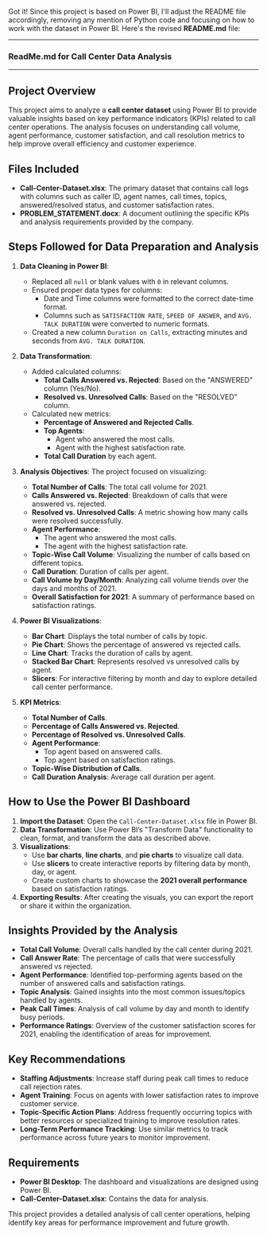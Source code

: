 Got it! Since this project is based on Power BI, I'll adjust the README file accordingly, removing any mention of Python code and focusing on how to work with the dataset in Power BI. Here's the revised **README.md** file:

---

### ReadMe.md for Call Center Data Analysis

---

## Project Overview

This project aims to analyze a **call center dataset** using Power BI to provide valuable insights based on key performance indicators (KPIs) related to call center operations. The analysis focuses on understanding call volume, agent performance, customer satisfaction, and call resolution metrics to help improve overall efficiency and customer experience.

## Files Included
- **Call-Center-Dataset.xlsx**: The primary dataset that contains call logs with columns such as caller ID, agent names, call times, topics, answered/resolved status, and customer satisfaction rates.
- **PROBLEM_STATEMENT.docx**: A document outlining the specific KPIs and analysis requirements provided by the company.

## Steps Followed for Data Preparation and Analysis
1. **Data Cleaning in Power BI**:
   - Replaced all `null` or blank values with `0` in relevant columns.
   - Ensured proper data types for columns:
     - Date and Time columns were formatted to the correct date-time format.
     - Columns such as `SATISFACTION RATE`, `SPEED OF ANSWER`, and `AVG. TALK DURATION` were converted to numeric formats.
   - Created a new column `Duration on Calls`, extracting minutes and seconds from `AVG. TALK DURATION`.

2. **Data Transformation**:
   - Added calculated columns:
     - **Total Calls Answered vs. Rejected**: Based on the "ANSWERED" column (Yes/No).
     - **Resolved vs. Unresolved Calls**: Based on the "RESOLVED" column.
   - Calculated new metrics:
     - **Percentage of Answered and Rejected Calls**.
     - **Top Agents**:
       - Agent who answered the most calls.
       - Agent with the highest satisfaction rate.
     - **Total Call Duration** by each agent.

3. **Analysis Objectives**:
   The project focused on visualizing:
   - **Total Number of Calls**: The total call volume for 2021.
   - **Calls Answered vs. Rejected**: Breakdown of calls that were answered vs. rejected.
   - **Resolved vs. Unresolved Calls**: A metric showing how many calls were resolved successfully.
   - **Agent Performance**:
     - The agent who answered the most calls.
     - The agent with the highest satisfaction rate.
   - **Topic-Wise Call Volume**: Visualizing the number of calls based on different topics.
   - **Call Duration**: Duration of calls per agent.
   - **Call Volume by Day/Month**: Analyzing call volume trends over the days and months of 2021.
   - **Overall Satisfaction for 2021**: A summary of performance based on satisfaction ratings.

4. **Power BI Visualizations**:
   - **Bar Chart**: Displays the total number of calls by topic.
   - **Pie Chart**: Shows the percentage of answered vs rejected calls.
   - **Line Chart**: Tracks the duration of calls by agent.
   - **Stacked Bar Chart**: Represents resolved vs unresolved calls by agent.
   - **Slicers**: For interactive filtering by month and day to explore detailed call center performance.

5. **KPI Metrics**:
   - **Total Number of Calls**.
   - **Percentage of Calls Answered vs. Rejected**.
   - **Percentage of Resolved vs. Unresolved Calls**.
   - **Agent Performance**:
     - Top agent based on answered calls.
     - Top agent based on satisfaction ratings.
   - **Topic-Wise Distribution of Calls**.
   - **Call Duration Analysis**: Average call duration per agent.

## How to Use the Power BI Dashboard
1. **Import the Dataset**: Open the `Call-Center-Dataset.xlsx` file in Power BI.
2. **Data Transformation**: Use Power BI’s "Transform Data" functionality to clean, format, and transform the data as described above.
3. **Visualizations**: 
   - Use **bar charts**, **line charts**, and **pie charts** to visualize call data.
   - Use **slicers** to create interactive reports by filtering data by month, day, or agent.
   - Create custom charts to showcase the **2021 overall performance** based on satisfaction ratings.
4. **Exporting Results**: After creating the visuals, you can export the report or share it within the organization.

## Insights Provided by the Analysis
- **Total Call Volume**: Overall calls handled by the call center during 2021.
- **Call Answer Rate**: The percentage of calls that were successfully answered vs rejected.
- **Agent Performance**: Identified top-performing agents based on the number of answered calls and satisfaction ratings.
- **Topic Analysis**: Gained insights into the most common issues/topics handled by agents.
- **Peak Call Times**: Analysis of call volume by day and month to identify busy periods.
- **Performance Ratings**: Overview of the customer satisfaction scores for 2021, enabling the identification of areas for improvement.

## Key Recommendations
- **Staffing Adjustments**: Increase staff during peak call times to reduce call rejection rates.
- **Agent Training**: Focus on agents with lower satisfaction rates to improve customer service.
- **Topic-Specific Action Plans**: Address frequently occurring topics with better resources or specialized training to improve resolution rates.
- **Long-Term Performance Tracking**: Use similar metrics to track performance across future years to monitor improvement.

## Requirements
- **Power BI Desktop**: The dashboard and visualizations are designed using Power BI.
- **Call-Center-Dataset.xlsx**: Contains the data for analysis.

This project provides a detailed analysis of call center operations, helping identify key areas for performance improvement and future growth.

